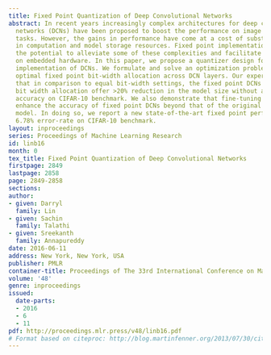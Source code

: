 ```yaml
---
title: Fixed Point Quantization of Deep Convolutional Networks
abstract: In recent years increasingly complex architectures for deep convolution
  networks (DCNs) have been proposed to boost the performance on image recognition
  tasks. However, the gains in performance have come at a cost of substantial increase
  in computation and model storage resources. Fixed point implementation of DCNs has
  the potential to alleviate some of these complexities and facilitate potential deployment
  on embedded hardware. In this paper, we propose a quantizer design for fixed point
  implementation of DCNs. We formulate and solve an optimization problem to identify
  optimal fixed point bit-width allocation across DCN layers. Our experiments show
  that in comparison to equal bit-width settings, the fixed point DCNs with optimized
  bit width allocation offer >20% reduction in the model size without any loss in
  accuracy on CIFAR-10 benchmark. We also demonstrate that fine-tuning can further
  enhance the accuracy of fixed point DCNs beyond that of the original floating point
  model. In doing so, we report a new state-of-the-art fixed point performance of
  6.78% error-rate on CIFAR-10 benchmark.
layout: inproceedings
series: Proceedings of Machine Learning Research
id: linb16
month: 0
tex_title: Fixed Point Quantization of Deep Convolutional Networks
firstpage: 2849
lastpage: 2858
page: 2849-2858
sections: 
author:
- given: Darryl
  family: Lin
- given: Sachin
  family: Talathi
- given: Sreekanth
  family: Annapureddy
date: 2016-06-11
address: New York, New York, USA
publisher: PMLR
container-title: Proceedings of The 33rd International Conference on Machine Learning
volume: '48'
genre: inproceedings
issued:
  date-parts:
  - 2016
  - 6
  - 11
pdf: http://proceedings.mlr.press/v48/linb16.pdf
# Format based on citeproc: http://blog.martinfenner.org/2013/07/30/citeproc-yaml-for-bibliographies/
---
```

